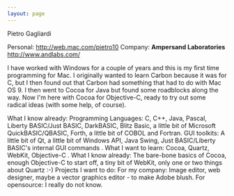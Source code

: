 ```yaml
---
layout: page
---
```


Pietro Gagliardi

Personal: http://web.mac.com/pietro10
Company: **Ampersand Laboratories** http://www.andlabs.com/

I have worked with Windows for a couple of years and this is my first time programming for Mac. I originally wanted to learn Carbon because it was for C, but I then found out that Carbon had something that had to do with Mac OS 9. I then went to Cocoa for Java but found some roadblocks along the way. Now I'm here with Cocoa for Objective-C, ready to try out some radical ideas (with some help, of course).

What I know already: Programming Languages: C, C++, Java, Pascal, Liberty BASIC/Just BASIC, DarkBASIC, Blitz Basic, a little bit of Microsoft QuickBASIC/QBASIC, Forth, a little bit of COBOL and Fortran. GUI toolkits: A little bit of Qt, a little bit of Windows API, Java Swing, Just BASIC/Liberty BASIC's internal GUI commands .
What I want to learn: Cocoa, Quartz, WebKit, Objective-C .
What I know already: The bare-bone basics of Cocoa, enough Objective-C to start off, a tiny bit of WebKit, only one or two things about Quartz :-)
Projects I want to do: For my company: Image editor, web designer, maybe a vector graphics editor - to make Adobe blush. For opensource: I really do not know.
